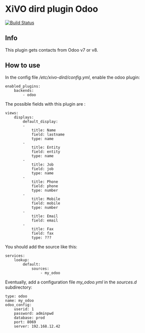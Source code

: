 XiVO dird plugin Odoo
======================

[![Build Status](https://travis-ci.org/alexis-via/xivo-dird-plugin-backend-odoo.png?branch=master)](https://travis-ci.org/alexis-via/xivo-dird-plugin-backend-odoo)


## Info

This plugin gets contacts from Odoo v7 or v8.

## How to use

In the config file */etc/xivo-dird/config.yml*, enable the odoo plugin:

    enabled_plugins:
        backends:
            - odoo

The possible fields with this plugin are :

    views:
        displays:
            default_display:
            -
                title: Name
                field: lastname
                type: name
            -
                title: Entity
                field: entity
                type: name
            -
                title: Job
                field: job
                type: name
            -
                title: Phone
                field: phone
                type: number
            -
                title: Mobile
                field: mobile
                type: number
            -
                title: Email
                field: email
            -
                title: Fax
                field: fax
                type: ???

You should add the source like this:

    services:
        lookup:
            default:
                sources:
                    - my_odoo

Eventually, add a configuration file *my\_odoo.yml* in the *sources.d* subdirectory:

    type: odoo
    name: my_odoo
    odoo_config:
        userid: 1
        password: adminpwd
        database: prod
        port: 8069
        server: 192.168.12.42
